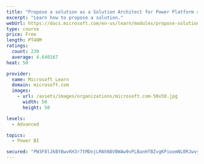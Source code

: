 ```yaml
---
title: "Propose a solution as a Solution Architect for Power Platform and Dynamics 365"
excerpt: "Learn how to propose a solution."
webUrl: https://docs.microsoft.com/en-us/learn/modules/propose-solution/
type: course
price: Free
length: PT40M
ratings:
  count: 239
  average: 4.640167
heat: 50

provider:
  name: Microsoft Learn
  domain: microsoft.com
  images:
    - url: /assets/images/organizations/microsoft.com-50x50.jpg
      width: 50
      height: 50

levels:
  - Advanced

topics:
  - Power BI

secured: "PW3F8lJkBYBwvKH3r7tMDnjLMAhN8VBWAw9vPLBanHfBZvgKPioomNL0RJwvyvxzAfy63OR3f+xvTZQZTnIylep7ttswUgRTuup436w5pPZO9wfguZp5O+1HveUP0XFSOmQRG5Agk6Y1KUZu53j+KPcnje20ytNwh7AztlRI2X6MsXntLu5v+kbXFuph3R9iq4wrPzN3UqqAycnR86vrWjP9JHvQvL1VNARI20kFRwOPk1B8rWLp0Im87Jc6iHH2H3herIksQCP+Tv7ehwogPR7hiUmjAb//kjjSg6f9o4LV4IL04b+eiyM0Shpda1uk0moloLDM2G/KpUXeDyHtualc7h6b2660pVBqPXcKWXlFTDtVxZeXbFSlB953ucT37aEUUafEpBwq0QXKYOoJHg==;I87cFoag37EXHk5+9900dg=="
---
```


